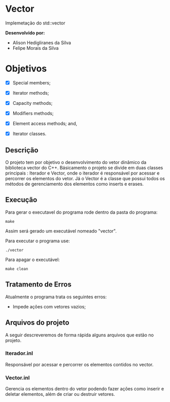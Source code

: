 # Vector
Implemetação do std::vector

**Desenvolvido por:**

 - Alison Hedigliranes da Silva
 - Felipe Morais da Silva

# Objetivos
 
- [x] Special members;

- [x] Iterator methods;

- [x] Capacity methods;

- [x] Modifiers methods;

- [x] Element access methods; and,

- [x] Iterator classes.

## Descrição

O projeto tem por objetivo o desenvolvimento do vetor dinâmico da biblioteca vector do C++. Básicamento o projeto se divide em duas classes principais : Iterador e Vector, onde o iterador é responsável por acessar e percorrer os elementos do vetor. Já o Vector é a classe que possui todos os métodos de gerenciamento dos elementos como inserts e erases.  

## Execução

Para gerar o executavel do programa rode dentro da pasta do programa:

```
make
```
Assim será gerado um executável nomeado "vector".

Para executar o programa use:

```
./vector
```

Para apagar o executável:

```
make clean
```

## Tratamento de Erros

Atualmente o programa trata os seguintes erros:

- Impede ações com vetores vazios;

## Arquivos do projeto

A seguir descreveremos de forma rápida alguns arquivos que estão no projeto. 

### Iterador.inl

Responsável por acessar e percorrer os elementos contidos no vector.

### Vector.inl

Gerencia os elementos dentro do vetor podendo fazer ações como inserir e deletar elementos, além de criar ou destruir vetores.
